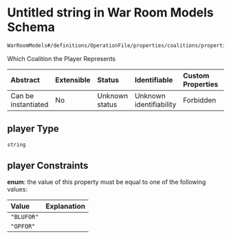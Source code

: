 # Untitled string in War Room Models Schema

```txt
WarRoomModels#/definitions/OperationFile/properties/coalitions/properties/player
```

Which Coalition the Player Represents

| Abstract            | Extensible | Status         | Identifiable            | Custom Properties | Additional Properties | Access Restrictions | Defined In                                                        |
| :------------------ | :--------- | :------------- | :---------------------- | :---------------- | :-------------------- | :------------------ | :---------------------------------------------------------------- |
| Can be instantiated | No         | Unknown status | Unknown identifiability | Forbidden         | Allowed               | none                | [models.schema.json\*](models.schema.json "open original schema") |

## player Type

`string`

## player Constraints

**enum**: the value of this property must be equal to one of the following values:

| Value      | Explanation |
| :--------- | :---------- |
| `"BLUFOR"` |             |
| `"OPFOR"`  |             |

